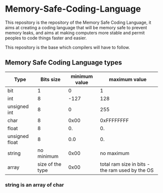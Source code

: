 # Memory-Safe-Coding-Language
This repository is the repository of the Memory Safe Coding Language, it aims at creating a coding language that will be memory safe to prevent memory leaks, and aims at making computers more stable and permit peoples to code things faster and easier.

This repository is the base which compilers will have to follow.

## Memory Safe Coding Language types

Type | Bits size | minimum value | maximum value |
--- | --- | --- | --- |
bit | 1 | 0 | 1 |
int | 8 | -127 | 128 |
unsigned int | 8 | 0 | 255 |
char | 8 | 0x00 | 0xFFFFFFFF |
float | 8 | 0. | 0. |
unsigned float | 8 | 0.0 | 0. |
string | no minimum | 0x00 | no maximum |
array | size of the type | 0x00 | total ram size in bits - the ram used by the OS |

### string is an array of char

